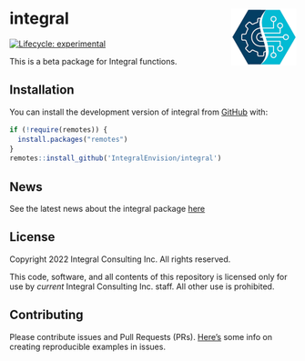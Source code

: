
<!-- README.md is generated from README.Rmd. Please edit that file -->

# integral <a href='https://github.com/IntegralEnvision/integral'><img src='man/figures/logos/gear_data.png' align="right" height="100" /></a>

<!-- badges: start -->

[![Lifecycle:
experimental](https://img.shields.io/badge/lifecycle-experimental-orange.svg)](https://lifecycle.r-lib.org/articles/stages.html#experimental)

<!-- badges: end -->

This is a beta package for Integral functions.

## Installation

You can install the development version of integral from
[GitHub](https://github.com/) with:

``` r
if (!require(remotes)) {
  install.packages("remotes")
}
remotes::install_github('IntegralEnvision/integral')
```

## News

See the latest news about the integral package [here](./NEWS.md)

## License

Copyright 2022 Integral Consulting Inc. All rights reserved.

This code, software, and all contents of this repository is licensed
only for use by *current* Integral Consulting Inc. staff. All other use
is prohibited.

## Contributing

Please contribute issues and Pull Requests (PRs).
[Here’s](https://community.rstudio.com/t/faq-whats-a-reproducible-example-reprex-and-how-do-i-create-one/5219)
some info on creating reproducible examples in issues.
